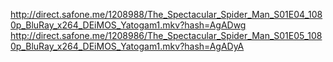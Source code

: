 http://direct.safone.me/1208988/The_Spectacular_Spider_Man_S01E04_1080p_BluRay_x264_DEiMOS_Yatogam1.mkv?hash=AgADwg
http://direct.safone.me/1208986/The_Spectacular_Spider_Man_S01E05_1080p_BluRay_x264_DEiMOS_Yatogam1.mkv?hash=AgADyA
